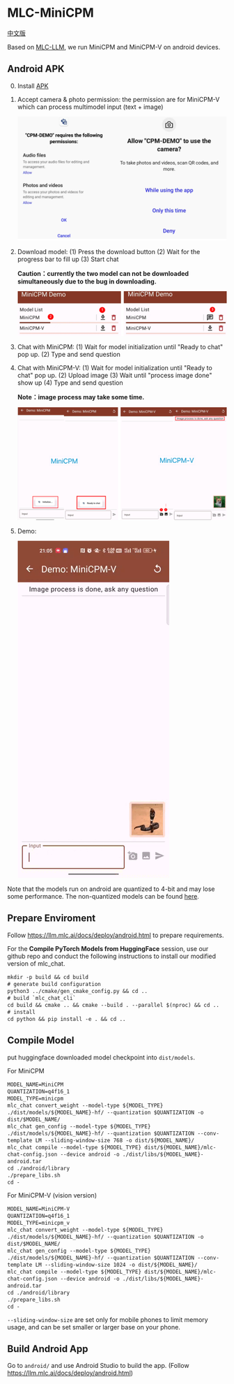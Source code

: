# MLC-MiniCPM

[中文版](https://github.com/OpenBMB/mlc-MiniCPM/blob/main/README-ZH.md)

Based on [MLC-LLM](https://github.com/mlc-ai/mlc-llm), we run MiniCPM and MiniCPM-V on android devices.

## Android APK

0. Install [APK](https://openbmb.oss-cn-hongkong.aliyuncs.com/model_center/mobile/android/MiniCPM.apk)

1. Accept camera & photo permission: the permission are for MiniCPM-V which can process multimodel input (text + image)

    ![](assets/permission_en.png)

2. Download model: (1) Press the download button (2) Wait for the progress bar to fill up (3) Start chat 

    **Caution：currently the two model can not be downloaded simultaneously due to the bug in downloading.**

    ![](assets/download.png)

3. Chat with MiniCPM: (1) Wait for model initialization until "Ready to chat" pop up. (2) Type and send question

4. Chat with MiniCPM-V: (1) Wait for model initialization until "Ready to chat" pop up. (2) Upload image (3) Wait until "process image done" show up (4) Type and send question

    **Note：image process may take some time.**

    ![](assets/chat.png)

5. Demo:

    ![](assets/demo_en.gif)

Note that the models run on android are quantized to 4-bit and may lose some performance.
The non-quantized models can be found [here](https://github.com/OpenBMB/miniCPM).

## Prepare Enviroment

Follow https://llm.mlc.ai/docs/deploy/android.html to prepare requirements.

For the **Compile PyTorch Models from HuggingFace** session, use our github repo and conduct the following instructions to install our modified version of mlc_chat.

```
mkdir -p build && cd build
# generate build configuration
python3 ../cmake/gen_cmake_config.py && cd ..
# build `mlc_chat_cli`
cd build && cmake .. && cmake --build . --parallel $(nproc) && cd ..
# install
cd python && pip install -e . && cd ..
```

## Compile Model

put huggingface downloaded model checkpoint into `dist/models`.

For MiniCPM
```
MODEL_NAME=MiniCPM
QUANTIZATION=q4f16_1
MODEL_TYPE=minicpm
mlc_chat convert_weight --model-type ${MODEL_TYPE} ./dist/models/${MODEL_NAME}-hf/ --quantization $QUANTIZATION -o dist/$MODEL_NAME/
mlc_chat gen_config --model-type ${MODEL_TYPE} ./dist/models/${MODEL_NAME}-hf/ --quantization $QUANTIZATION --conv-template LM --sliding-window-size 768 -o dist/${MODEL_NAME}/
mlc_chat compile --model-type ${MODEL_TYPE} dist/${MODEL_NAME}/mlc-chat-config.json --device android -o ./dist/libs/${MODEL_NAME}-android.tar
cd ./android/library
./prepare_libs.sh
cd -
```

For MiniCPM-V (vision version)
```
MODEL_NAME=MiniCPM-V
QUANTIZATION=q4f16_1
MODEL_TYPE=minicpm_v
mlc_chat convert_weight --model-type ${MODEL_TYPE} ./dist/models/${MODEL_NAME}-hf/ --quantization $QUANTIZATION -o dist/$MODEL_NAME/
mlc_chat gen_config --model-type ${MODEL_TYPE} ./dist/models/${MODEL_NAME}-hf/ --quantization $QUANTIZATION --conv-template LM --sliding-window-size 1024 -o dist/${MODEL_NAME}/
mlc_chat compile --model-type ${MODEL_TYPE} dist/${MODEL_NAME}/mlc-chat-config.json --device android -o ./dist/libs/${MODEL_NAME}-android.tar
cd ./android/library
./prepare_libs.sh
cd -
```

`--sliding-window-size` are set only for mobile phones to limit memory usage, and can be set smaller or larger base on your phone.

## Build Android App

Go to `android/` and use Android Studio to build the app. (Follow https://llm.mlc.ai/docs/deploy/android.html)
